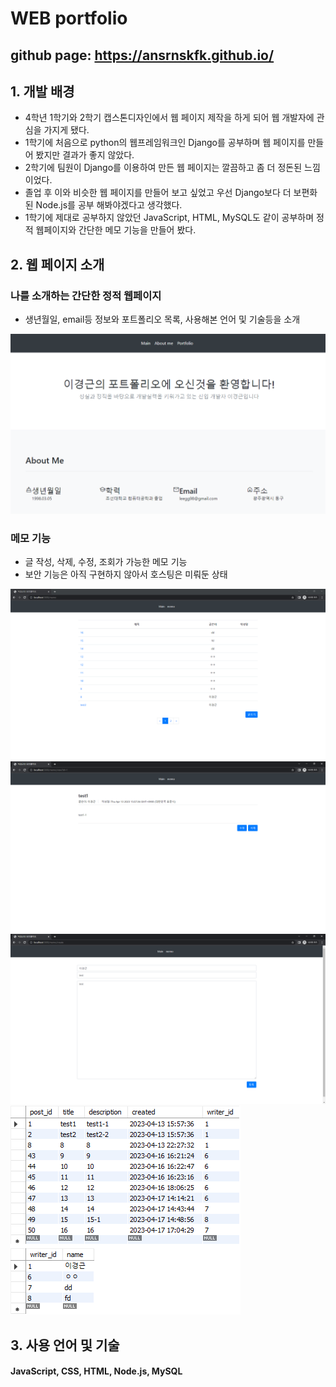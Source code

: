 # WEB portfolio

## github page: https://ansrnskfk.github.io/


## 1. 개발 배경
- 4학년 1학기와 2학기 캡스톤디자인에서 웹 페이지 제작을 하게 되어 웹 개발자에 관심을 가지게 됐다.
- 1학기에 처음으로 python의 웹프레임워크인 Django를 공부하며 웹 페이지를 만들어 봤지만 결과가 좋지 않았다.
- 2학기에 팀원이 Django를 이용하여 만든 웹 페이지는 깔끔하고 좀 더 정돈된 느낌이었다.
- 졸업 후 이와 비슷한 웹 페이지를 만들어 보고 싶었고 우선 Django보다 더 보편화된 Node.js를 공부 해봐야겠다고 생각했다.
- 1학기에 제대로 공부하지 않았던 JavaScript, HTML, MySQL도 같이 공부하며 정적 웹페이지와 간단한 메모 기능을 만들어 봤다.


## 2. 웹 페이지 소개
### 나를 소개하는 간단한 정적 웹페이지
- 생년월일, email등 정보와 포트폴리오 목록, 사용해본 언어 및 기술등을 소개

![Alt text](https://github.com/ansrnskfk/portfolio/blob/master/portfolio/img/%ED%8F%AC%ED%8A%B8%ED%8F%B4%EB%A6%AC%EC%98%A4%20%EC%9B%B9%20%ED%8E%98%EC%9D%B4%EC%A7%80.png)

### 메모 기능
- 글 작성, 삭제, 수정, 조회가 가능한 메모 기능
- 보안 기능은 아직 구현하지 않아서 호스팅은 미뤄둔 상태

![Alt text](https://github.com/ansrnskfk/portfolio/blob/master/portfolio/img/%EB%A9%94%EB%AA%A81.png)
![Alt text](https://github.com/ansrnskfk/portfolio/blob/master/portfolio/img/%EB%A9%94%EB%AA%A82.png)
![Alt text](https://github.com/ansrnskfk/portfolio/blob/master/portfolio/img/%EB%A9%94%EB%AA%A83.png)
![Alt text](https://github.com/ansrnskfk/portfolio/blob/master/portfolio/img/DB.png)


## 3. 사용 언어 및 기술

#### JavaScript, CSS, HTML, Node.js, MySQL

